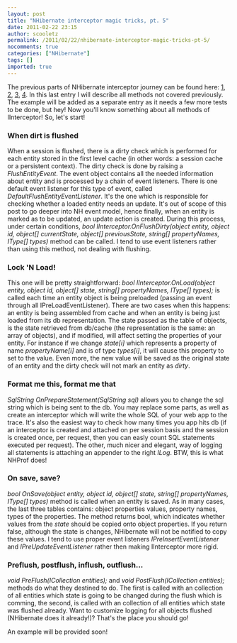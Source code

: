 ```yaml
---
layout: post
title: "NHibernate interceptor magic tricks, pt. 5"
date: 2011-02-22 23:15
author: scooletz
permalink: /2011/02/22/nhibernate-interceptor-magic-tricks-pt-5/
nocomments: true
categories: ["NHibernate"]
tags: []
imported: true
---
```


The previous parts of NHibernate interceptor journey can be found here: [1](http://blog.scooletz.com/2011/02/03/nhibernate-interceptor-magic-tricks-pt-1/), [2](http://blog.scooletz.com/2011/02/04/nhibernate-interceptor-magic-tricks-pt-2/), [3](http://blog.scooletz.com/2011/02/14/nhibernate-interceptor-magic-tricks-pt-3/), [4](http://blog.scooletz.com/2011/02/18/nhibernate-interceptor-magic-tricks-pt-4/). In this last entry I will describe all methods not covered previously. The example will be added as a separate entry as it needs a few more tests to be done, but hey! Now you'll know something about all methods of IInterceptor! So, let's start!

### When dirt is flushed

When a session is flushed, there is a dirty check which is performed for each entity stored in the first level cache (in other words: a session cache or a persistent context). The dirty check is done by raising a *FlushEntityEvent*. The event object contains all the needed information about entity and is processed by a chain of event listeners. There is one default event listener for this type of event, called *DefaultFlushEntityEventListener*. It's the one which is responsible for checking whether a loaded entity needs an update. It's out of scope of this post to go deeper into NH event model, hence finally, when an entity is marked as to be updated, an update action is created. During this process, under certain conditions,
*bool IInterceptor.OnFlushDirty(object entity, object id, object[] currentState, object[] previousState, string[] propertyNames, IType[] types)* method can be called. I tend to use event listeners rather than using this method, not dealing with flushing.

### Lock 'N Load!

This one will be pretty straightforward: *bool IInterceptor.OnLoad(object entity, object id, object[] state, string[] propertyNames, IType[] types);* is called each time an entity object is being preloaded (passing an event through all IPreLoadEventListener). There are two cases when this happens: an entity is being assembled from cache and when an entity is being just loaded from its db representation. The state passed as the table of objects, is the state retrieved from db/cache (the representation is the same: an array of objects), and if modified, will affect setting the properties of your entity. For instance if we change *state[i]* which represents a property of name *propertyName[i]* and is of type *types[i]*, it will cause this property to set to the value. Even more, the new value will be saved as the original state of an entity and the dirty check will not mark an entity as *dirty*.

### Format me this, format me that

 *SqlString OnPrepareStatement(SqlString sql)* allows you to change the sql string which is being sent to the db. You may replace some parts, as well as create an interceptor which will write the whole SQL of your web app to the trace. It's also the easiest way to check how many times you app hits db (if an interceptor is created and attached on per session basis and the session is created once, per request, then you can easly count SQL statements executed per request). The other, much nicer and elegant, way of logging all statements is attaching an appender to the right *ILog*. BTW, this is what NHProf does!

### On save, save?

*bool OnSave(object entity, object id, object[] state, string[] propertyNames, IType[] types)* method is called when an entity is saved. As in many cases, the last three tables contains: object properties values, property names, types of the properties. The method returns bool, which indicates whether values from the *state* should be copied onto object properties. If you return false, although the state is changes, NHibernate will not be notified to copy these values. I tend to use proper event listeners *IPreInsertEventListener* and *IPreUpdateEventListener* rather then making IInterceptor more rigid.

### Preflush, postflush, inflush, outflush...

*void PreFlush(ICollection entities);* and *void PostFlush(ICollection entities);* methods do what they destined to do. The first is called with an collection of all entities which state is going to be changed during the flush which is comming, the second, is called with an collection of all entities which state was flushed already. Want to customize logging for all objects flushed (NHibernate does it already!)? That's the place you should go!

An example will be provided soon!
